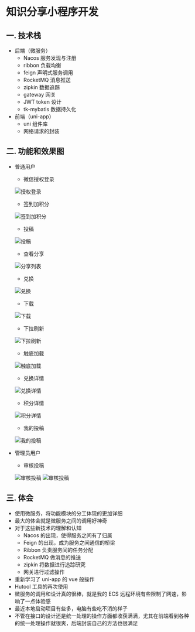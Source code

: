 # 知识分享小程序开发

## 一. 技术栈

- 后端（微服务）
  - Nacos 服务发现与注册
  - ribbon 负载均衡
  - feign 声明式服务调用
  - RocketMQ 消息推送
  - zipkin 数据追踪
  - gateway 网关
  - JWT token 设计
  - tk-mybatis 数据持久化
- 前端（uni-app）
  - uni 组件库
  - 网络请求的封装

## 二. 功能和效果图

- 普通用户

  - 微信授权登录

  ![授权登录](https://uploader.shimo.im/f/ppYvQK7u42DpDEvn.png!thumbnail)

  - 签到加积分

  ![签到加积分](https://uploader.shimo.im/f/sSKaALZAsl9LRYat.png!thumbnail)

  - 投稿

  ![投稿](https://uploader.shimo.im/f/Y0y7SQUR2GDdMtmu.png!thumbnail)

  - 查看分享

  ![分享列表](https://uploader.shimo.im/f/aSvMuTmEYYdaVnyD.png!thumbnail)

  - 兑换

  ![兑换](https://uploader.shimo.im/f/j1cSraxmze4hFoz6.png!thumbnail)

  - 下载

  ![下载](https://uploader.shimo.im/f/BnKi5EABTyfevMNo.png!thumbnail)

  - 下拉刷新

  ![下拉刷新](https://uploader.shimo.im/f/duYFJ15OHXhZPVtt.png!thumbnail)

  - 触底加载

  ![触底加载](https://uploader.shimo.im/f/utCPPqOTppeLgLaM.png!thumbnail)

  - 兑换详情

  ![兑换详情](https://uploader.shimo.im/f/tUAZAAlDNhhQVw3N.png!thumbnail)

  - 积分详情

  ![积分详情](https://uploader.shimo.im/f/nuBAAfDLAvq1X7OU.png!thumbnail)

  - 我的投稿

  ![我的投稿](https://uploader.shimo.im/f/y3RZFpIu3knjMAhc.png!thumbnail)

- 管理员用户

  - 审核投稿

  ![审核投稿](https://uploader.shimo.im/f/8LoZ11aKILOYuaEg.png!thumbnail)
  ![审核投稿](https://uploader.shimo.im/f/8LoZ11aKILOYuaEg.png!thumbnail)

## 三. 体会

- 使用微服务，将功能模块的分工体现的更加详细
- 最大的体会就是微服务之间的调用好神奇
- 对于这些新技术的理解和认知
  - Nacos 的出现，使得服务之间有了归属
  - Feign 的出现，成为服务之间通信的桥梁
  - Ribbon 负责服务间的任务分配
  - RocketMQ 做消息的推送
  - zipkin 将数据进行追踪研究
  - 网关进行过滤操作
- 重新学习了 uni-app 的 vue 般操作
- Hutool 工具的再次使用
- 微服务的调用和设计真的很棒，就是我的 ECS 远程环境有些限制了网速，影响了一点体验感
- 最近本地启动项目有些多，电脑有些吃不消的样子
- 不管在接口的设计还是统一处理的操作方面都收获满满，尤其在前端看到各种的统一处理操作就很爽，后端封装自己的方法也很满足

